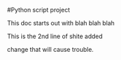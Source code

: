 

#Python script project

This doc starts out with blah blah blah

This is the 2nd line of shite added

change that will cause trouble.
